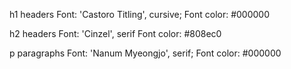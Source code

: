 h1 headers
Font: 'Castoro Titling', cursive;
Font color: #000000

h2 headers
Font: 'Cinzel', serif
Font color: #808ec0

p paragraphs
Font: 'Nanum Myeongjo', serif;
Font color: #000000
